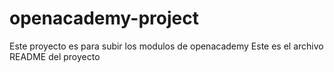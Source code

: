 # openacademy-project
Este proyecto es para subir los modulos de openacademy
Este es el archivo README del proyecto
